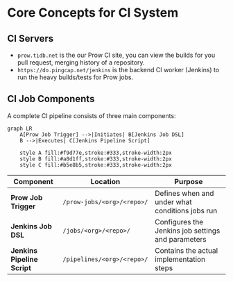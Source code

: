 # Core Concepts for CI System

## CI Servers

- `prow.tidb.net` is the our Prow CI site, you can view the builds for you pull request, merging history of a repository.
- `https://do.pingcap.net/jenkins` is the backend CI worker (Jenkins) to run the heavy builds/tests for Prow jobs.

## CI Job Components

A complete CI pipeline consists of three main components:

```mermaid
graph LR
    A[Prow Job Trigger] -->|Initiates| B[Jenkins Job DSL]
    B -->|Executes| C[Jenkins Pipeline Script]

    style A fill:#f9d77e,stroke:#333,stroke-width:2px
    style B fill:#a8d1ff,stroke:#333,stroke-width:2px
    style C fill:#b5e8b5,stroke:#333,stroke-width:2px
```

| Component | Location | Purpose |
|-----------|----------|---------|
| **Prow Job Trigger** | `/prow-jobs/<org>/<repo>/` | Defines when and under what conditions jobs run |
| **Jenkins Job DSL** | `/jobs/<org>/<repo>/` | Configures the Jenkins job settings and parameters |
| **Jenkins Pipeline Script** | `/pipelines/<org>/<repo>/` | Contains the actual implementation steps |

